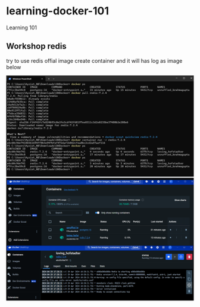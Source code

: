 # learning-docker-101
Learning 101

## Workshop redis

try to use redis offial image create container and it will has log as image below

![alt text](redis.PNG)
![alt text](redis2.PNG)

